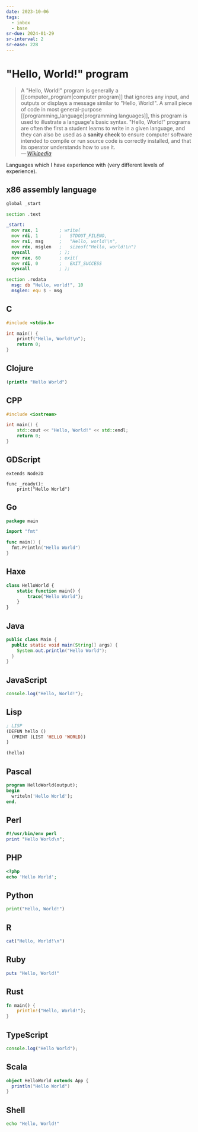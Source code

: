 ```yaml
---
date: 2023-10-06
tags:
  - inbox
  - base
sr-due: 2024-01-29
sr-interval: 2
sr-ease: 228
---
```

# "Hello, World!" program

> A "Hello, World!" program is generally a
[[computer_program|computer program]] that ignores any input, and outputs or
> displays a message similar to "Hello, World!". A small piece of code in most
> general-purpose [[programming_language|programming languages]], this program
> is used to illustrate a language's basic syntax. "Hello, World!" programs are
> often the first a student learns to write in a given language, and they can
> also be used as a **sanity check** to ensure computer software intended to
> compile or run source code is correctly installed, and that its operator
> understands how to use it.\
> — <cite>[Wikipedia](https://en.wikipedia.org/wiki/%22Hello,_World!%22_program)</cite>

Languages which I have experience with (very different levels of experience).

## x86 assembly language

```asm
global _start

section .text

_start:
  mov rax, 1        ; write(
  mov rdi, 1        ;   STDOUT_FILENO,
  mov rsi, msg      ;   "Hello, world!\n",
  mov rdx, msglen   ;   sizeof("Hello, world!\n")
  syscall           ; );
  mov rax, 60       ; exit(
  mov rdi, 0        ;   EXIT_SUCCESS
  syscall           ; );

section .rodata
  msg: db "Hello, world!", 10
  msglen: equ $ - msg
```

## C

```c
#include <stdio.h>

int main() {
    printf("Hello, World!\n");
    return 0;
}
```

## Clojure
```clojure
(println "Hello World")
```

## CPP

```cpp
#include <iostream>

int main() {
    std::cout << "Hello, World!" << std::endl;
    return 0;
}
```

## GDScript
```gdscript
extends Node2D

func _ready():
    print("Hello World")
```

## Go

```go
package main

import "fmt"

func main() {
  fmt.Println("Hello World")
}
```

## Haxe
```haxe
class HelloWorld {
    static function main() {
        trace("Hello World");
    }
}
```

## Java

```java
public class Main {
  public static void main(String[] args) {
    System.out.println("Hello World");
  }
}
```

## JavaScript

```javascript
console.log("Hello, World!");
```

## Lisp

```lisp
; LISP
(DEFUN hello ()
  (PRINT (LIST 'HELLO 'WORLD))
)

(hello)
```

## Pascal

```pascal
program HelloWorld(output);
begin
  writeln('Hello World');
end.
```

## Perl

```perl
#!/usr/bin/env perl
print "Hello World\n";
```

## PHP
```php
<?php
echo 'Hello World';
```

## Python

```python
print("Hello, World!")
```

## R

```r
cat("Hello, World!\n")
```

## Ruby

```ruby
puts "Hello, World!"
```

## Rust

```rust
fn main() {
    println!("Hello, World!");
}
```

## TypeScript

```typescript
console.log("Hello World");
```

## Scala
```scala
object HelloWorld extends App {
  println("Hello World")
}
```

## Shell

```bash
echo "Hello, World!"
```
